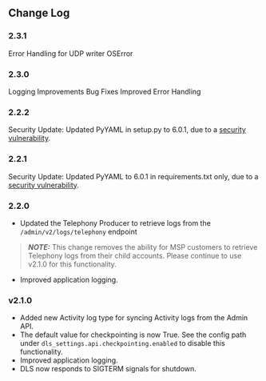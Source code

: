 ## Change Log

### 2.3.1

Error Handling for UDP writer OSError

### 2.3.0

Logging Improvements
Bug Fixes
Improved Error Handling

### 2.2.2

Security Update: Updated PyYAML in setup.py to 6.0.1, due to a [security vulnerability](https://nvd.nist.gov/vuln/detail/CVE-2020-14343).


### 2.2.1

Security Update: Updated PyYAML to 6.0.1 in requirements.txt only, due to a [security vulnerability](https://nvd.nist.gov/vuln/detail/CVE-2020-14343).


### 2.2.0

- Updated the Telephony Producer to retrieve logs from the `/admin/v2/logs/telephony` endpoint
  
> **_NOTE:_**
> This change removes the ability for MSP customers to retrieve Telephony logs from their child accounts. Please continue to use v2.1.0 for this functionality.

- Improved application logging.

### v2.1.0

- Added new Activity log type for syncing Activity logs from the Admin API.
- The default value for checkpointing is now True. See the config path under `dls_settings.api.checkpointing.enabled` to disable this functionality.
- Improved application logging.
- DLS now responds to SIGTERM signals for shutdown.
